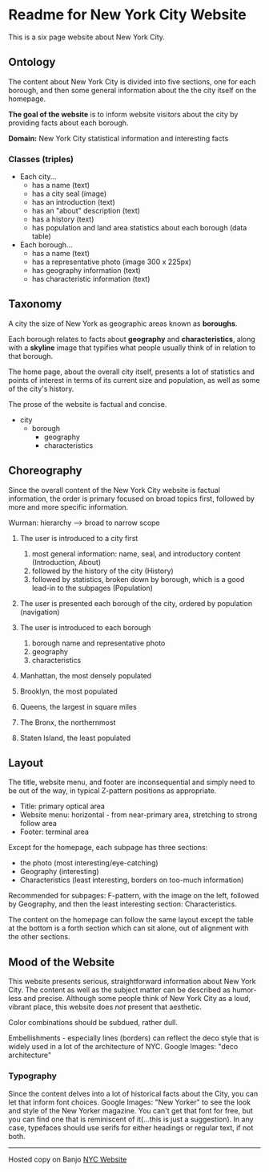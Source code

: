 # Readme for New York City Website

This is a six page website about New York City.  

## Ontology

The content about New York City is divided into five sections, one for each borough, and then some general information about the the city itself on the homepage.

**The goal of the website** is to inform website visitors about the city by providing facts about each borough.

**Domain:** New York City statistical information and interesting facts

### Classes (triples)

- Each city...
  - has a name (text)
  - has a city seal (image)
  - has an introduction (text)
  - has an "about" description (text)
  - has a history (text)
  - has population and land area statistics about each borough (data table)
- Each borough...
  - has a name (text)
  - has a representative photo (image 300 x 225px)
  - has geography information (text)
  - has characteristic information (text)

## Taxonomy

A city the size of New York as geographic areas known as **boroughs**.  

Each borough relates to facts about **geography** and **characteristics**, along with a **skyline** image that typifies what people usually think of in relation to that borough.  

The home page, about the overall city itself, presents a lot of statistics and points of interest in terms of its current size and population, as well as some of the city's history.

The prose of the website is factual and concise.  

- city
  - borough
    - geography
    - characteristics

## Choreography

Since the overall content of the New York City website is factual information, the order is primary focused on broad topics first, followed by more and more specific information.

Wurman: hierarchy --> broad to narrow scope

1. The user is introduced to a city first
   1. most general information: name, seal, and introductory content (Introduction, About)
   2. followed by the history of the city (History)
   3. followed by statistics, broken down by borough, which is a good lead-in to the subpages (Population)
2. The user is presented each borough of the city, ordered by population (navigation)
3. The user is introduced to each borough
   1. borough name and representative photo
   2. geography
   3. characteristics



1. Manhattan, the most densely populated
2. Brooklyn, the most populated
3. Queens, the largest in square miles
4. The Bronx, the northernmost
5. Staten Island, the least populated

## Layout

The title, website menu, and footer are inconsequential and simply need to be out of the way, in typical Z-pattern positions as appropriate.  

- Title: primary optical area
- Website menu: horizontal - from near-primary area, stretching to strong follow area
- Footer: terminal area

Except for the homepage, each subpage has three sections:

- the photo (most interesting/eye-catching)
- Geography (interesting)
- Characteristics (least interesting, borders on too-much information)

Recommended for subpages: F-pattern, with the image on the left, followed by Geography, and then the least interesting section: Characteristics.

The content on the homepage can follow the same layout except the table at the bottom is a forth section which can sit alone, out of alignment with the other sections.

## Mood of the Website

This website presents serious, straightforward information about New York City.  The content as well as the subject matter can be described as humor-less and precise.  Although some people think of New York City as a loud, vibrant place, this website does *not* present that aesthetic.  

Color combinations should be subdued, rather dull.  

Embellishments - especially lines (borders) can reflect the deco style that is widely used in a lot of the architecture of NYC.  Google Images: "deco architecture"

### Typography

Since the content delves into a lot of historical facts about the City, you can let that inform font choices.  Google Images: "New Yorker" to see the look and style of the New Yorker magazine.  You can't get that font for free, but you can find one that is reminiscent of it(...this is just a suggestion).  In any case, typefaces should use serifs for either headings or regular text, if not both.

----
Hosted copy on Banjo [NYC Website](https://people.rit.edu/rmkics/iste240/nyc-demo/)
